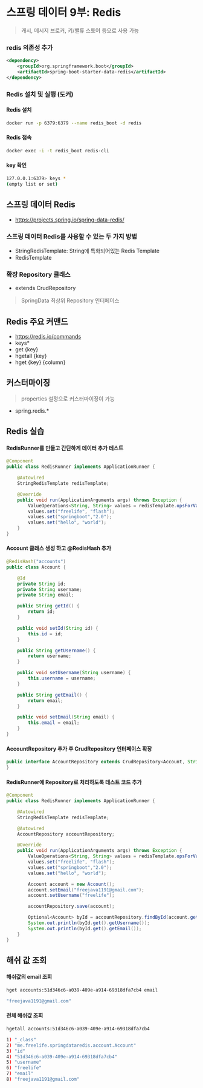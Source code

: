 # 스프링 데이터 9부: Redis
> 캐시, 메시지 브로커, 키/밸류 스토어 등으로 사용 가능

### redis 의존성 추가
```xml
<dependency>
    <groupId>org.springframework.boot</groupId>
    <artifactId>spring-boot-starter-data-redis</artifactId>
</dependency>
```

### Redis 설치 및 실행 (도커)
#### Redis 설치
```bash
docker run -p 6379:6379 --name redis_boot -d redis
```

#### Redis 접속
```bash
docker exec -i -t redis_boot redis-cli
```

#### key 확인
```bash
127.0.0.1:6379> keys *
(empty list or set)
```

## 스프링 데이터 Redis
- https://projects.spring.io/spring-data-redis/
### 스프링 데이터 Redis를 사용할 수 있는 두 가지 방법
- StringRedisTemplate: String에 특화되어있는 Redis Template
- RedisTemplate

### 확장 Repository 클래스
- extends CrudRepository  
> SpringData 최상위 Repository 인터페이스  

## Redis 주요 커맨드
- https://redis.io/commands
- keys*
- get {key}
- hgetall {key}
- hget {key} {column}

## 커스터마이징
> properties 설정으로 커스터마이징이 가능  
- spring.redis.*  

## Redis 실습
#### RedisRunner를 만들고 간단하게 데이터 추가 테스트
```java
@Component
public class RedisRunner implements ApplicationRunner {

    @Autowired
    StringRedisTemplate redisTemplate;

    @Override
    public void run(ApplicationArguments args) throws Exception {
        ValueOperations<String, String> values = redisTemplate.opsForValue();
        values.set("freelife", "flash");
        values.set("springboot","2.0");
        values.set("hello", "world");
    }
}
```

#### Account 클래스 생성 하고 @RedisHash 추가
```java
@RedisHash("accounts")
public class Account {

    @Id
    private String id;
    private String username;
    private String email;

    public String getId() {
        return id;
    }

    public void setId(String id) {
        this.id = id;
    }

    public String getUsername() {
        return username;
    }

    public void setUsername(String username) {
        this.username = username;
    }

    public String getEmail() {
        return email;
    }

    public void setEmail(String email) {
        this.email = email;
    }
}
```

#### AccountRepository 추가 후 CrudRepository 인터페이스 확장
```java
public interface AccountRepository extends CrudRepository<Account, String> {
}
```

#### RedisRunner에 Repository로 처리하도록 테스트 코드 추가
```java
@Component
public class RedisRunner implements ApplicationRunner {

    @Autowired
    StringRedisTemplate redisTemplate;

    @Autowired
    AccountRepository accountRepository;

    @Override
    public void run(ApplicationArguments args) throws Exception {
        ValueOperations<String, String> values = redisTemplate.opsForValue();
        values.set("freelife", "flash");
        values.set("springboot","2.0");
        values.set("hello", "world");

        Account account = new Account();
        account.setEmail("freejava1191@gmail.com");
        account.setUsername("freelife");

        accountRepository.save(account);

        Optional<Account> byId = accountRepository.findById(account.getId());
        System.out.println(byId.get().getUsername());
        System.out.println(byId.get().getEmail());
    }
}
```

## 해쉬 값 조회
####  해쉬값의 email 조회 
```bash
hget accounts:51d346c6-a039-409e-a914-69318dfa7cb4 email

"freejava1191@gmail.com"
```

#### 전체 해쉬값 조회
```bash
hgetall accounts:51d346c6-a039-409e-a914-69318dfa7cb4

1) "_class"
2) "me.freelife.springdataredis.account.Account"
3) "id"
4) "51d346c6-a039-409e-a914-69318dfa7cb4"
5) "username"
6) "freelife"
7) "email"
8) "freejava1191@gmail.com"
```